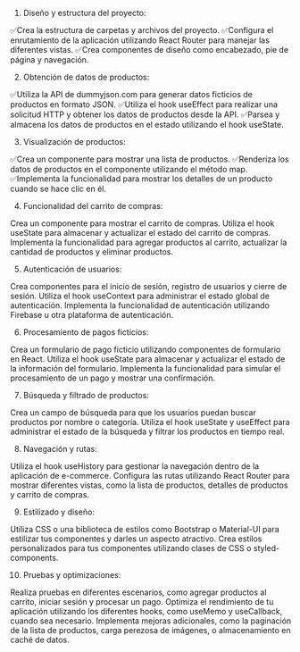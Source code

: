 <!-- TASKS -->

1. Diseño y estructura del proyecto:


✅Crea la estructura de carpetas y archivos del proyecto.
✅Configura el enrutamiento de la aplicación utilizando React Router para manejar las diferentes vistas.
✅Crea componentes de diseño como encabezado, pie de página y navegación.

2. Obtención de datos de productos:


✅Utiliza la API de dummyjson.com para generar datos ficticios de productos en formato JSON.
✅Utiliza el hook useEffect para realizar una solicitud HTTP y obtener los datos de productos desde la API.
✅Parsea y almacena los datos de productos en el estado utilizando el hook useState.

3. Visualización de productos:


✅Crea un componente para mostrar una lista de productos.
✅Renderiza los datos de productos en el componente utilizando el método map.
✅Implementa la funcionalidad para mostrar los detalles de un producto cuando se hace clic en él.

4. Funcionalidad del carrito de compras:


Crea un componente para mostrar el carrito de compras.
Utiliza el hook useState para almacenar y actualizar el estado del carrito de compras.
Implementa la funcionalidad para agregar productos al carrito, actualizar la cantidad de productos y eliminar productos.

5. Autenticación de usuarios:


Crea componentes para el inicio de sesión, registro de usuarios y cierre de sesión.
Utiliza el hook useContext para administrar el estado global de autenticación.
Implementa la funcionalidad de autenticación utilizando Firebase u otra plataforma de autenticación.

6. Procesamiento de pagos ficticios:


Crea un formulario de pago ficticio utilizando componentes de formulario en React.
Utiliza el hook useState para almacenar y actualizar el estado de la información del formulario.
Implementa la funcionalidad para simular el procesamiento de un pago y mostrar una confirmación.

7. Búsqueda y filtrado de productos:


Crea un campo de búsqueda para que los usuarios puedan buscar productos por nombre o categoría.
Utiliza el hook useState y useEffect para administrar el estado de la búsqueda y filtrar los productos en tiempo real.

8. Navegación y rutas:


Utiliza el hook useHistory para gestionar la navegación dentro de la aplicación de e-commerce.
Configura las rutas utilizando React Router para mostrar diferentes vistas, como la lista de productos, detalles de productos y carrito de compras.

9. Estilizado y diseño:


Utiliza CSS o una biblioteca de estilos como Bootstrap o Material-UI para estilizar tus componentes y darles un aspecto atractivo.
Crea estilos personalizados para tus componentes utilizando clases de CSS o styled-components.

10. Pruebas y optimizaciones:

Realiza pruebas en diferentes escenarios, como agregar productos al carrito, iniciar sesión y procesar un pago.
Optimiza el rendimiento de tu aplicación utilizando los diferentes hooks, como useMemo y useCallback, cuando sea necesario.
Implementa mejoras adicionales, como la paginación de la lista de productos, carga perezosa de imágenes, o almacenamiento en caché de datos.
